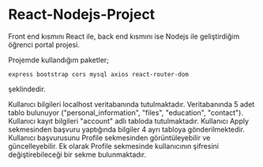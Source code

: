 ﻿# React-Nodejs-Project
Front end kısmını React ile, back end kısmını ise Nodejs ile geliştirdiğim öğrenci portal projesi.

Projemde kullandığım paketler;
	
	express bootstrap cors mysql axios react-router-dom
	
şeklindedir.

Kullanıcı bilgileri localhost veritabanında tutulmaktadır. Veritabanında 5 adet tablo bulunuyor ("personal_information", "files", "education", "contact"). Kullanıcı kayıt bilgileri "account" adlı tabloda tutulmaktadır. Kullanıcı Apply sekmesinden başvuru yaptığında bilgiler 4 ayrı tabloya gönderilmektedir. Kullanıcı başvurusunu Profile sekmesinden görüntüleyebilir ve güncelleyebilir. Ek olarak Profile sekmesinde kullanıcının şifresini değiştirebileceği bir sekme bulunmaktadır.

